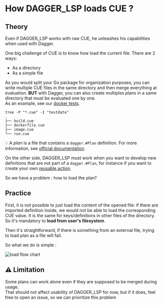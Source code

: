 # How DAGGER_LSP loads CUE ?

## Theory

Even if DAGGER_LSP works with raw CUE, he unleashes his capabilities when used with Dagger.

One big challenge of CUE is to know how load the current file. There are 2 ways:

- As a directory
- As a simple file

As you would split your Go package for organization purposes, you can write multiple CUE files in the same directory and
then merge everything at evaluation.
**BUT** with Dagger, you can also create multiples plans in a same directory that must be evaluated one by one.  
As an example, see our [docker tests](https://github.com/dagger/dagger/tree/main/pkg/universe.dagger.io/docker/test).

```
tree -P "*.cue" -I "testdata"
.
├── build.cue
├── dockerfile.cue
├── image.cue
└── run.cue
```

:bulb: A _plan_ is a file that contains a `dagger.#Plan` definition. For more information,
see [official documentation](https://docs.dagger.io/1202/plan).

On the other side, DAGGER_LSP must work when you want to develop new definitions that are not part of a `dagger.#Plan`, for
instance if you want to create your own [reusable action](https://docs.dagger.io/1239/making-reusable-package).

So we have a problem : how to load the plan?

## Practice

First, it is not possible to just load the content of the opened file: if there are imported definition inside, we would
not be able to load the corresponding CUE value. It is the same for keys/definitions in other files of the directory. So
it's mandatory to **load from user's filesystem**.

Then it's straightforward, if there is something from an external file, trying to load plan as a file will fail.

So what we do is simple :

![load flow chart](../.github/assets/load-flow.png)

## :warning: Limitation

Some plans can work alone even if they are supposed to be merged during usage.  
That should not affect usability of DAGGER_LSP for now, but if it does, feel free to open an issue, so we can prioritize this
problem